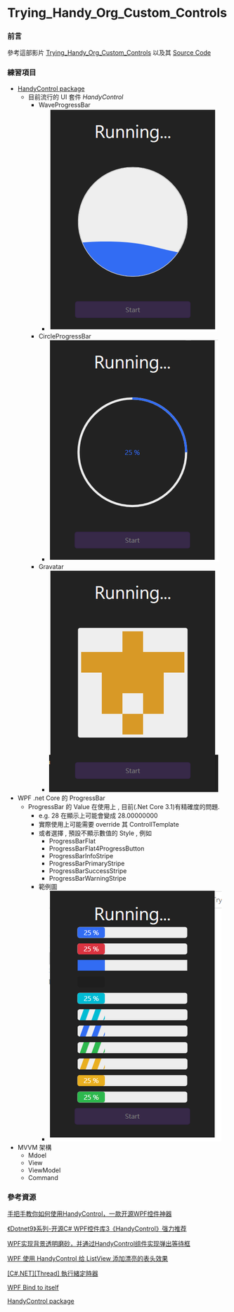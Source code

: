 # Trying_Handy_Org_Custom_Controls
### 前言
參考這部影片 [Trying_Handy_Org_Custom_Controls](https://www.youtube.com/watch?v=8uW5uY6PvDQ)
以及其 [Source Code](https://github.com/Abel13/CustomControlsHandyOrg)

### 練習項目
* [HandyControl package](https://github.com/HandyOrg/HandyControl)
    * 目前流行的 UI 套件 *HandyControl*
      * WaveProgressBar
        * ![](readmeImage\waveProgressBar.PNG)
      * CircleProgressBar
        * ![](readmeImage\circleProgrssBar.PNG)
      * Gravatar
        * ![](readmeImage\grave.PNG)
* WPF .net Core 的 ProgressBar
    * ProgressBar 的 Value 在使用上 , 目前(.Net Core 3.1)有精確度的問題. 
      * e.g. 28 在顯示上可能會變成 28.00000000
      * 實際使用上可能需要 override 其 ControllTemplate 
      * 或者選擇 , 預設不顯示數值的 Style , 例如
        * ProgressBarFlat
        * ProgressBarFlat4ProgressButton
        * ProgressBarInfoStripe
        * ProgressBarPrimaryStripe
        * ProgressBarSuccessStripe
        * ProgressBarWarningStripe
      * 範例圖
        * ![](readmeImage/progressBar.PNG)
* MVVM 架構
    * Mdoel
    * View
    * ViewModel
    * Command

### 參考資源
[手把手教你如何使用HandyControl，一款开源WPF控件神器](https://blog.csdn.net/qqwe13/article/details/85227311)

[《Dotnet9》系列-开源C# WPF控件库3《HandyControl》强力推荐](https://blog.csdn.net/qq_45533841/article/details/105878149?utm_medium=distribute.pc_relevant.none-task-blog-baidujs_title-2&spm=1001.2101.3001.4242)

[WPF实现背景透明磨砂，并通过HandyControl组件实现弹出等待框](https://blog.csdn.net/wdw984/article/details/92803240?utm_medium=distribute.pc_relevant.none-task-blog-BlogCommendFromBaidu-3.control&depth_1-utm_source=distribute.pc_relevant.none-task-blog-BlogCommendFromBaidu-3.control)

[WPF 使用 HandyControl 给 ListView 添加漂亮的表头效果](https://blog.csdn.net/lindexi_gd/article/details/108807459)

[[C#.NET][Thread] 執行緒定時器](https://dotblogs.com.tw/yc421206/2011/01/30/21141)

[WPF Bind to itself](https://stackoverflow.com/questions/1906587/wpf-bind-to-itself)

[HandyControl package](https://github.com/HandyOrg/HandyControl)



